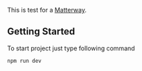 This is test for a [Matterway](https://matterway.io/).

## Getting Started

To start project just type following command

```bash
npm run dev
```
